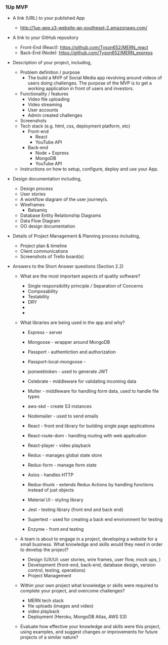 ### 1Up MVP

* A link (URL) to your published App
  * http://1up-app.s3-website-ap-southeast-2.amazonaws.com/

* A link to your GitHub repository
  * Front-End (React): https://github.com/Tyson652/MERN_react
  * Back-End (Node): https://github.com/Tyson652/MERN_express

* Description of your project, including,
  * Problem definition / purpose
    * The build a MVP of Social Media app revolving around videos of users doing challenges. The purpose of the MVP is to get a working application in front of users and investors.
  * Functionality / features
    * Video file uploading
    * Video streaming
    * User accounts
    * Admin created challenges
  * Screenshots
  * Tech stack (e.g. html, css, deployment platform, etc)
    * Front-end
      * React
      * YouTube API
    * Back-end
      * Node + Express
      * MongoDB
      * YouTube API
  * Instructions on how to setup, configure, deploy and use your App.

* Design documentation including,
  * Design process
  * User stories
  * A workflow diagram of the user journey/s.
  * Wireframes
    * Balsamiq
  * Database Entity Relationship Diagrams
  * Data Flow Diagram
  * OO design documentation

* Details of Project Management & Planning process including,
  * Project plan & timeline
  * Client communications
  * Screenshots of Trello board(s)

* Answers to the Short Answer questions (Section 2.2)
  * What are the most important aspects of quality software?
    * Single responsibility principle / Separation of Concerns
    * Composability
    * Testability
    * DRY
    *
    *

  * What libraries are being used in the app and why?
    * Express - server
    * Mongoose - wrapper around MongoDB
    * Passport - authentiction and authorization
    * Passport-local-mongoose -
    * jsonwebtoken - used to generate JWT
    * Celebrate - middleware for validating incoming data
    * Multer - middleware for handling form data, used to handle file types
    * aws-skd - create S3 instances
    * Nodemailer - used to send emails

    * React - front end library for building single page applications
    * React-route-dom - handling routing with web application
    * React-player - video playback
    * Redux - manages global state store
    * Redux-form - manage form state
    * Axios - handles HTTP 
    * Redux-thunk - extends Redux Actions by handling functions instead of just objects
    * Material UI - styling library

    * Jest - testing library (front end and back end)
    * Supertest - used for creating a back end environment for testing
    * Enzyme - front end testing
 
  * A team is about to engage in a project, developing a website for a small business. What knowledge and skills would they need in order to develop the project?
    * Design (UX/UI: user stories, wire frames, user flow, mock ups, )
    * Development (front-end, back-end, database design, version control, testing, operations)
    * Project Management

  * Within your own project what knowledge or skills were required to complete your project, and overcome challenges?
    * MERN tech stack
    * file uploads (images and video)
    * video playback
    * Deployment (Heroku, MongoDB Atlas, AWS S3)

  * Evaluate how effective your knowledge and skills were this project, using examples, and suggest changes or improvements for future projects of a similar nature?